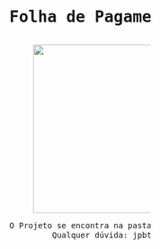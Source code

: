 <pre> <h1>               Folha de Pagamento OO📃✔️</h1></pre>

<pre>                                   <img src="https://i.imgur.com/mcU3xnE.gif" align="center" width="300" height="300" /></pre>
<pre>
                              O Projeto se encontra na pasta 𝒑𝒂𝒚𝒎𝒆𝒏𝒕𝑺𝒚𝒔𝒕𝒆𝒎𝑶𝑶!!
                                       Qualquer dúvida: jpbt@ic.ufal.br </pre>
